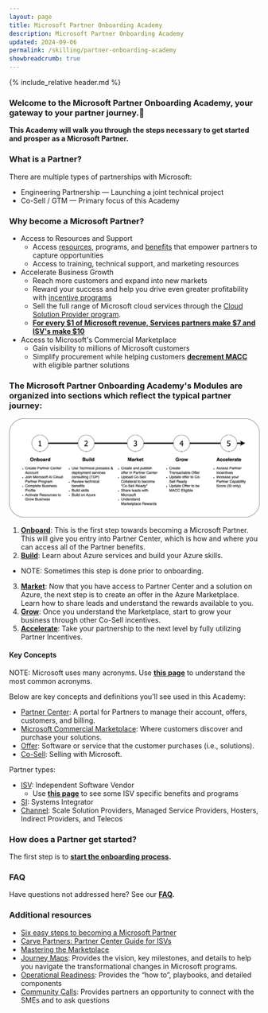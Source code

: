 ```yaml
---
layout: page
title: Microsoft Partner Onboarding Academy
description: Microsoft Partner Onboarding Academy
updated: 2024-09-06
permalink: /skilling/partner-onboarding-academy
showbreadcrumb: true
---
```

{% include_relative header.md %}

### Welcome to the Microsoft Partner Onboarding Academy, your gateway to your partner journey.🔗

**This Academy will walk you through the steps necessary to get started and prosper as a Microsoft Partner.**

### What is a Partner?

There are multiple types of partnerships with Microsoft:
* Engineering Partnership — Launching a joint technical project
* Co-Sell / GTM — Primary focus of this Academy

### Why become a Microsoft Partner?

- Access to Resources and Support
  - Access [resources](https://partner.microsoft.com/en-US/resources), programs, and [benefits](https://learn.microsoft.com/en-us/partner-center/manage-your-partner-network-benefits) that empower partners to capture opportunities
  - Access to training, technical support, and marketing resources
- Accelerate Business Growth
  - Reach more customers and expand into new markets
  - Reward your success and help you drive even greater profitability with [incentive programs](https://aka.ms/partnerincentives)
  - Sell the full range of Microsoft cloud services through the [Cloud Solution Provider program](https://learn.microsoft.com/en-us/partner-center/enroll/csp-overview).
  - **[For every $1 of Microsoft revenue, Services partners make $7 and ISV's make $10](https://blogs.partner.microsoft.com/partner/microsoft-ecosystem-value-new-data-reveals-partner-paths-to-profitability-and-growth/)**
- Access to Microsoft's Commercial Marketplace
   - Gain visibility to millions of Microsoft customers
   - Simplify procurement while helping customers **[decrement MACC](https://learn.microsoft.com/en-us/azure/cost-management-billing/manage/track-consumption-commitment?tabs=portal)** with eligible partner solutions

### The Microsoft Partner Onboarding Academy's **Modules** are organized into sections which reflect the typical partner journey:

![](../../assets/../../assets/partner-onboarding/partner-journey.png)

1. **[Onboard](/PartnerResources/skilling/partner-onboarding-academy/onboard)**: This is the first step towards becoming a Microsoft Partner. This will give you entry into Partner Center, which is how and where you can access all of the Partner benefits.
2. **[Build](/PartnerResources/skilling/partner-onboarding-academy/build)**: Learn about Azure services and build your Azure skills.
  * NOTE: Sometimes this step is done prior to onboarding.
3. **[Market](/PartnerResources/skilling/partner-onboarding-academy/market)**: Now that you have access to Partner Center and a solution on Azure, the next step is to create an offer in the Azure Marketplace. Learn how to share leads and understand the rewards available to you.
4. **[Grow](/PartnerResources/skilling/partner-onboarding-academy/grow)**: Once you understand the Marketplace, start to grow your business through other Co-Sell incentives.
5. **[Accelerate](/PartnerResources/skilling/partner-onboarding-academy/accelerate)**: Take your partnership to the next level by fully utilizing Partner Incentives.

#### Key Concepts

NOTE: Microsoft uses many acronyms. Use **[this page](/PartnerResources/skilling/partner-onboarding-academy/acronyms)** to understand the most common acronyms.

Below are key concepts and definitions you'll see used in this Academy: 

* [Partner Center](https://learn.microsoft.com/en-us/partner-center/overview): A portal for Partners to manage their account, offers, customers, and billing.
* [Microsoft Commercial Marketplace](https://learn.microsoft.com/en-us/partner-center/marketplace-offers/overview#commercial-marketplace-online-stores): Where customers discover and purchase your solutions.
* [Offer](https://learn.microsoft.com/en-us/partner-center/marketplace/publisher-guide-by-offer-type): Software or service that the customer purchases (i.e., solutions).
* [Co-Sell](https://learn.microsoft.com/en-us/partner-center/referrals/co-sell-overview): Selling with Microsoft.
 
Partner types:

- [ISV](https://en.wikipedia.org/wiki/Independent_software_vendor): Independent Software Vendor
  - Use **[this page](/PartnerResources/skilling/partner-onboarding-academy/isv)**  to see some ISV specific benefits and programs
- [SI](https://en.wikipedia.org/wiki/Systems_integrator): Systems Integrator
- [Channel](https://en.wikipedia.org/wiki/Channel_partner): Scale Solution Providers, Managed Service Providers, Hosters, Indirect Providers, and Telecos

### How does a Partner get started?

The first step is to **[start the onboarding process](/PartnerResources/skilling/partner-onboarding-academy/onboard).**

### FAQ

Have questions not addressed here? See our **[FAQ](/PartnerResources/skilling/partner-onboarding-academy/faq).**

### Additional resources

* [Six easy steps to becoming a Microsoft Partner](https://www.microsoft.com/en-us/americas-partner-blog/2023/06/15/six-easy-steps-to-becoming-a-microsoft-partner/)
* [Carve Partners: Partner Center Guide for ISVs](https://www.linkedin.com/posts/reis-barrie-13414656_carve-partner-center-guide-for-isvs-activity-7118183761975889920-xAII/)
* [Mastering the Marketplace](https://aka.ms/masteringthemarketplace)
* [Journey Maps](https://partner.microsoft.com/en-us/resources/collection/microsoft-transformational-changes#/): Provides the vision, key milestones, and details to help you navigate the transformational changes in Microsoft programs.
* [Operational Readiness](https://partner.microsoft.com/en-US/resources): Provides the “how to”, playbooks, and detailed components
* [Community Calls](https://globalpbocomm.eventbuilder.com/PartnerBusinessOperationsWebinars?source=JM): Provides partners an opportunity to connect with the SMEs and to ask questions
